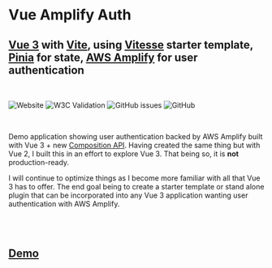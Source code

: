 # Vue Amplify Auth

## [Vue 3](https://v3.vuejs.org) with [Vite](https://vitejs.dev/), using [Vitesse](https://github.com/antfu/vitesse) starter template, [Pinia](https://pinia.esm.dev/) for state, [AWS Amplify](https://aws.amazon.com/amplify/) for user authentication 

</br>

![Website](https://img.shields.io/website?url=https%3A%2F%2Fmaster.daql8aaw8waie.amplifyapp.com%2F)
![W3C Validation](https://img.shields.io/w3c-validation/html?targetUrl=https%3A%2F%2Fmaster.daql8aaw8waie.amplifyapp.com%2F)
![GitHub issues](https://img.shields.io/github/issues/allowedcloud/vue-amplify-auth)
![GitHub](https://img.shields.io/github/license/allowedcloud/vue-amplify-auth)

</br>

Demo application showing user authentication backed by AWS Amplify built with Vue 3 + new [Composition API](https://v3.vuejs.org/guide/composition-api-introduction.html).
Having created the same thing but with Vue 2,
I built this in an effort to explore Vue 3.
That being so, it is **not** production-ready.

I will continue to optimize things as I become more familiar with all that Vue 3 has to offer. 
The end goal being to create a starter template or stand alone plugin that can be incorporated into any Vue 3 application wanting user authentication with AWS Amplify.

</br>
</br>

## [Demo](https://master.daql8aaw8waie.amplifyapp.com/)
